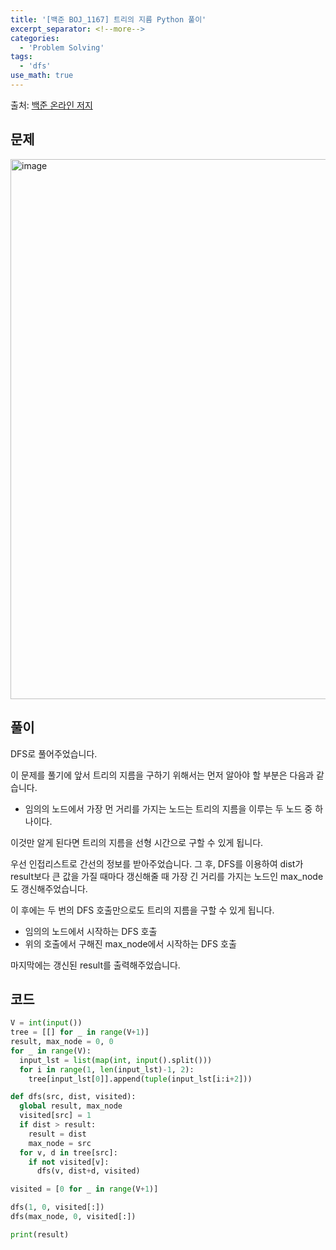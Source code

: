 ```yaml
---
title: '[백준 BOJ_1167] 트리의 지름 Python 풀이'
excerpt_separator: <!--more-->
categories:
  - 'Problem Solving'
tags:
  - 'dfs'
use_math: true
---
```


출처: [백준 온라인 저지](https://www.acmicpc.net/problem/1167)

## 문제

<img width="864" alt="image" src="https://user-images.githubusercontent.com/59808674/183650018-6a8254ac-325a-494a-9f88-98dafd3305c7.png">


## 풀이

DFS로 풀어주었습니다.  

이 문제를 풀기에 앞서 트리의 지름을 구하기 위해서는 먼저 알아야 할 부분은 다음과 같습니다.  
- 임의의 노드에서 가장 먼 거리를 가지는 노드는 트리의 지름을 이루는 두 노드 중 하나이다.

이것만 알게 된다면 트리의 지름을 선형 시간으로 구할 수 있게 됩니다.  

우선 인접리스트로 간선의 정보를 받아주었습니다. 그 후, DFS를 이용하여 dist가 result보다 큰 값을 가질 때마다 갱신해줄 때 가장 긴 거리를 가지는 노드인 max_node도 갱신해주었습니다.  

이 후에는 두 번의 DFS 호출만으로도 트리의 지름을 구할 수 있게 됩니다.  
- 임의의 노드에서 시작하는 DFS 호출
- 위의 호출에서 구해진 max_node에서 시작하는 DFS 호출

마지막에는 갱신된 result를 출력해주었습니다.  

## 코드

```python
V = int(input())
tree = [[] for _ in range(V+1)]
result, max_node = 0, 0
for _ in range(V):
  input_lst = list(map(int, input().split()))
  for i in range(1, len(input_lst)-1, 2):
    tree[input_lst[0]].append(tuple(input_lst[i:i+2]))

def dfs(src, dist, visited):
  global result, max_node
  visited[src] = 1
  if dist > result:
    result = dist
    max_node = src
  for v, d in tree[src]:
    if not visited[v]:
      dfs(v, dist+d, visited)

visited = [0 for _ in range(V+1)]

dfs(1, 0, visited[:])
dfs(max_node, 0, visited[:])

print(result)
```